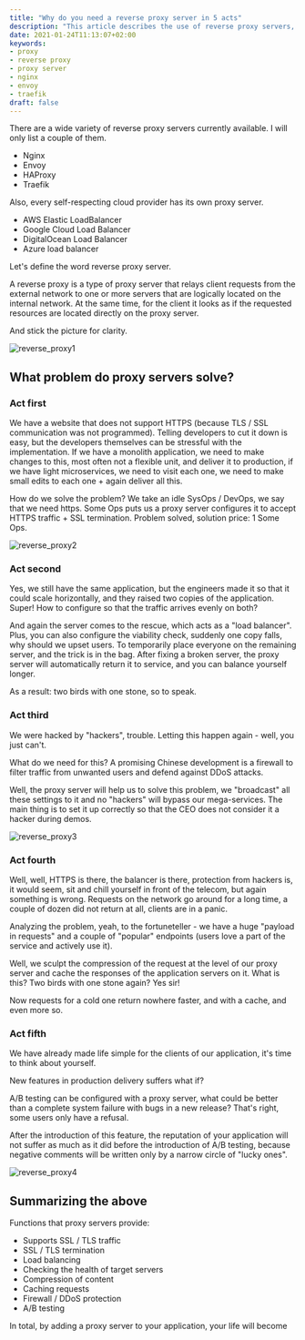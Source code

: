 ```yaml
---
title: "Why do you need a reverse proxy server in 5 acts"
description: "This article describes the use of reverse proxy servers, which are a type of proxy server that relays client requests from the external network to one or more servers located on the internal network. The article explains how reverse proxy servers can be used to solve a variety of problems, including adding HTTPS support to a website, load balancing between multiple servers, protecting against hacking and DDoS attacks, optimizing network performance through request compression and caching, and conducting A/B testing. The article mentions several specific reverse proxy servers, including Nginx, Envoy, HAProxy, and Traefik, as well as cloud provider-specific proxy servers such as AWS Elastic LoadBalancer, Google Cloud Load Balancer, DigitalOcean Load Balancer, and Azure Load Balancer. The article includes illustrations to help clarify the concepts being discussed."
date: 2021-01-24T11:13:07+02:00
keywords:
- proxy
- reverse proxy
- proxy server
- nginx
- envoy
- traefik
draft: false
---
```


There are a wide variety of reverse proxy servers currently available. I will only list a couple of them.

- Nginx
- Envoy
- HAProxy
- Traefik

Also, every self-respecting cloud provider has its own proxy server.

- AWS Elastic LoadBalancer
- Google Cloud Load Balancer
- DigitalOcean Load Balancer
- Azure load balancer

Let's define the word reverse proxy server.

A reverse proxy is a type of proxy server that relays client requests from the external network to one or more servers that are logically located on the internal network. At the same time, for the client it looks as if the requested resources are located directly on the proxy server.

And stick the picture for clarity.

![reverse_proxy1](/posts/tools/reverse_proxy1.png)

## What problem do proxy servers solve?

### Act first

We have a website that does not support HTTPS (because TLS / SSL communication was not programmed). Telling developers to cut it down is easy, but the developers themselves can be stressful with the implementation. If we have a monolith application, we need to make changes to this, most often not a flexible unit, and deliver it to production, if we have light microservices, we need to visit each one, we need to make small edits to each one + again deliver all this.

How do we solve the problem? We take an idle SysOps / DevOps, we say that we need https. Some Ops puts us a proxy server configures it to accept HTTPS traffic + SSL termination. Problem solved, solution price: 1 Some Ops.

![reverse_proxy2](/posts/tools/reverse_proxy2.png)

### Act second

Yes, we still have the same application, but the engineers made it so that it could scale horizontally, and they raised two copies of the application. Super! How to configure so that the traffic arrives evenly on both?

And again the server comes to the rescue, which acts as a "load balancer". Plus, you can also configure the viability check, suddenly one copy falls, why should we upset users. To temporarily place everyone on the remaining server, and the trick is in the bag. After fixing a broken server, the proxy server will automatically return it to service, and you can balance yourself longer.

As a result: two birds with one stone, so to speak.

### Act third

We were hacked by "hackers", trouble. Letting this happen again - well, you just can't.

What do we need for this? A promising Chinese development is a firewall to filter traffic from unwanted users and defend against DDoS attacks.

Well, the proxy server will help us to solve this problem, we "broadcast" all these settings to it and no "hackers" will bypass our mega-services. The main thing is to set it up correctly so that the CEO does not consider it a hacker during demos.

![reverse_proxy3](/posts/tools/reverse_proxy3.png)

### Act fourth

Well, well, HTTPS is there, the balancer is there, protection from hackers is, it would seem, sit and chill yourself in front of the telecom, but again something is wrong. Requests on the network go around for a long time, a couple of dozen did not return at all, clients are in a panic.

Analyzing the problem, yeah, to the fortuneteller - we have a huge "payload in requests" and a couple of "popular" endpoints (users love a part of the service and actively use it).

Well, we sculpt the compression of the request at the level of our proxy server and cache the responses of the application servers on it. What is this? Two birds with one stone again? Yes sir!

Now requests for a cold one return nowhere faster, and with a cache, and even more so.

### Act fifth

We have already made life simple for the clients of our application, it's time to think about yourself.

New features in production delivery suffers what if?

A/B testing can be configured with a proxy server, what could be better than a complete system failure with bugs in a new release? That's right, some users only have a refusal.

After the introduction of this feature, the reputation of your application will not suffer as much as it did before the introduction of A/B testing, because negative comments will be written only by a narrow circle of "lucky ones".

![reverse_proxy4](/posts/tools/reverse_proxy4.png)

## Summarizing the above

Functions that proxy servers provide:

- Supports SSL / TLS traffic
- SSL / TLS termination
- Load balancing
- Checking the health of target servers
- Compression of content
- Caching requests
- Firewall / DDoS protection
- A/B testing

In total, by adding a proxy server to your application, your life will become 